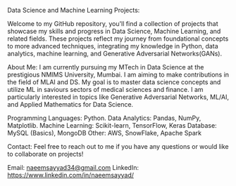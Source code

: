 Data Science and Machine Learning Projects: 

Welcome to my GitHub repository, you'll find a collection of projects that showcase my skills and progress in Data Science, Machine Learning, and related fields. 
These projects reflect my journey from foundational concepts to more advanced techniques, integrating my knowledge in Python, data analytics, machine learning, and Generative Adversarial Networks(GANs).

About Me:
I am currently pursuing my MTech in Data Science at the prestigious NMIMS University, Mumbai.
I am aiming to make contributions in the field of MLAI and DS. My goal is to master data science concepts and utilize ML in saviours sectors of medical sciences and finance.
I am particularly interested in topics like Generative Adversarial Networks, ML/AI, and Applied Mathematics for Data Science.



Programming Languages: Python.
Data Analytics: Pandas, NumPy, Matplotlib.
Machine Learning: Scikit-learn, TensorFlow, Keras
Database: MySQL (Basics), MongoDB
Other: AWS, SnowFlake, Apache Spark

Contact:
Feel free to reach out to me if you have any questions or would like to collaborate on projects!

Email: naeemsayyad34@gmail.com
LinkedIn: https://www.linkedin.com/in/naeemsayyad/
